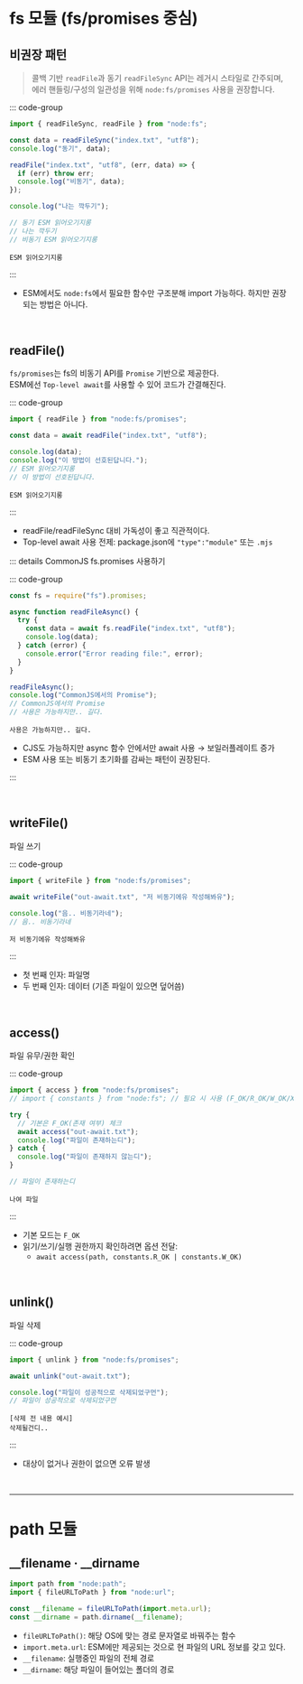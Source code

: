 # fs 모듈 (fs/promises 중심)

## 비권장 패턴

> 콜백 기반 `readFile`과 동기 `readFileSync` API는 레거시 스타일로 간주되며,  
> 에러 핸들링/구성의 일관성을 위해 `node:fs/promises` 사용을 권장합니다.

::: code-group

```js [index.js]
import { readFileSync, readFile } from "node:fs";

const data = readFileSync("index.txt", "utf8");
console.log("동기", data);

readFile("index.txt", "utf8", (err, data) => {
  if (err) throw err;
  console.log("비동기", data);
});

console.log("나는 깍두기");

// 동기 ESM 읽어오기지롱
// 나는 깍두기
// 비동기 ESM 읽어오기지롱
```

```plaintext [index.txt]
ESM 읽어오기지롱
```

:::

- ESM에서도 `node:fs`에서 필요한 함수만 구조분해 import 가능하다. 하지만 권장되는 방법은 아니다.

<br>

## readFile() <badge type="info" text="권장"></badge>

`fs/promises`는 fs의 비동기 API를 `Promise` 기반으로 제공한다.  
ESM에선 `Top-level await`를 사용할 수 있어 코드가 간결해진다.

::: code-group

```js [index.js]
import { readFile } from "node:fs/promises";

const data = await readFile("index.txt", "utf8");

console.log(data);
console.log("이 방법이 선호된답니다.");
// ESM 읽어오기지롱
// 이 방법이 선호된답니다.
```

```plaintext [index.txt]
ESM 읽어오기지롱
```

:::

- readFile/readFileSync 대비 가독성이 좋고 직관적이다.
- Top-level await 사용 전제: package.json에 `"type":"module"` 또는 `.mjs`

::: details CommonJS fs.promises 사용하기

::: code-group

```js [index.js]
const fs = require("fs").promises;

async function readFileAsync() {
  try {
    const data = await fs.readFile("index.txt", "utf8");
    console.log(data);
  } catch (error) {
    console.error("Error reading file:", error);
  }
}

readFileAsync();
console.log("CommonJS에서의 Promise");
// CommonJS에서의 Promise
// 사용은 가능하지만.. 길다.
```

```plaintext [index.txt]
사용은 가능하지만.. 길다.
```

- CJS도 가능하지만 async 함수 안에서만 await 사용 → 보일러플레이트 증가
- ESM 사용 또는 비동기 초기화를 감싸는 패턴이 권장된다.

:::

<br>

## writeFile()

파일 쓰기

::: code-group

```js [index.js]
import { writeFile } from "node:fs/promises";

await writeFile("out-await.txt", "저 비동기에유 작성해봐유");

console.log("음.. 비동기라네");
// 음.. 비동기라네
```

```plaintext [out-await.txt]
저 비동기에유 작성해봐유
```

:::

- 첫 번째 인자: 파일명
- 두 번째 인자: 데이터 (기존 파일이 있으면 덮어씀)

<br>

## access()

파일 유무/권한 확인

::: code-group

```js [index.js]
import { access } from "node:fs/promises";
// import { constants } from "node:fs"; // 필요 시 사용 (F_OK/R_OK/W_OK/X_OK)

try {
  // 기본은 F_OK(존재 여부) 체크
  await access("out-await.txt");
  console.log("파일이 존재하는디");
} catch {
  console.log("파일이 존재하지 않는디");
}

// 파일이 존재하는디
```

```plaintext [out-await.txt]
나여 파일
```

:::

- 기본 모드는 `F_OK`
- 읽기/쓰기/실행 권한까지 확인하려면 옵션 전달:
  - `await access(path, constants.R_OK | constants.W_OK)`

<br>

## unlink()

파일 삭제

::: code-group

```js [index.js]
import { unlink } from "node:fs/promises";

await unlink("out-await.txt");

console.log("파일이 성공적으로 삭제되었구먼");
// 파일이 성공적으로 삭제되었구먼
```

```plaintext [out-await.txt]
[삭제 전 내용 예시]
삭제될건디..
```

:::

- 대상이 없거나 권한이 없으면 오류 발생

<br>
<hr>

# path 모듈

## \_\_filename · \_\_dirname

```js
import path from "node:path";
import { fileURLToPath } from "node:url";

const __filename = fileURLToPath(import.meta.url);
const __dirname = path.dirname(__filename);
```

- `fileURLToPath()`: 해당 OS에 맞는 경로 문자열로 바꿔주는 함수
- `import.meta.url`: ESM에만 제공되는 것으로 현 파일의 URL 정보를 갖고 있다.
- `__filename`: 실행중인 파일의 전체 경로
- `__dirname`: 해당 파일이 들어있는 폴더의 경로
